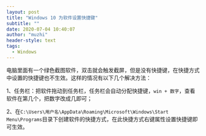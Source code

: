 ```yaml
---
layout: post
title: "Windows 10 为软件设置快捷键"
subtitle: "" 
date: 2020-07-04 10:40:07
author: "muzhi"
header-style: text
tags:
  - Windows
---
```


电脑里面有一个绿色截图软件，双击就会触发截屏，但是没有快捷键，在快捷方式中设置的快捷键也不生效。这样的情况有以下几个解决方法：

1、任务栏：把软件拖动到任务栏，任务栏会自动分配快捷键，`win + 数字`，查看软件在第几个，把数字改成几即可；

2、在`C:\Users\用户名\AppData\Roaming\Microsoft\Windows\Start Menu\Programs`目录下创建软件的快捷方式，在此快捷方式右键属性设置快捷键即可生效。
